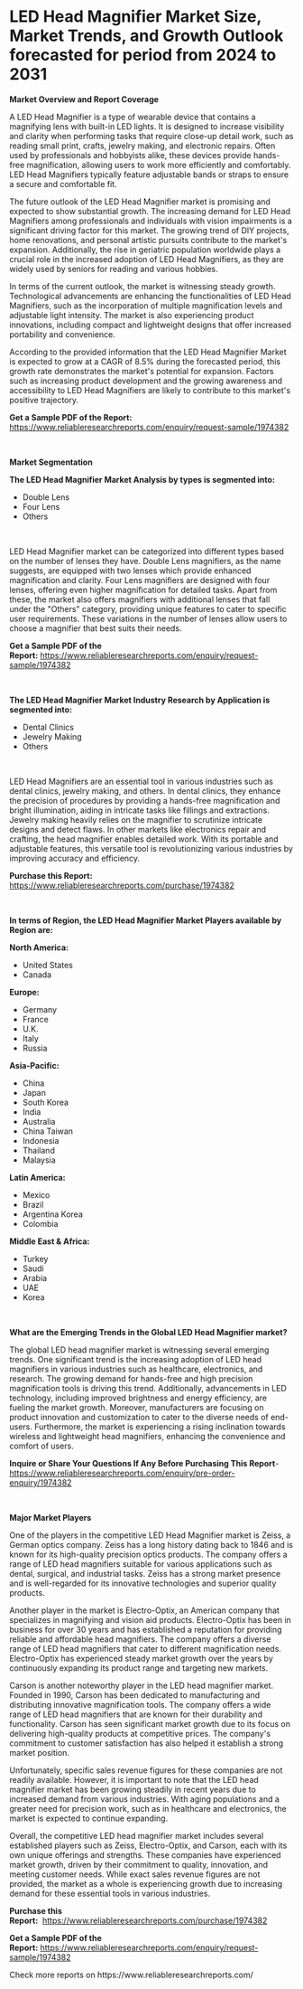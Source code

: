 <p><h1>LED Head Magnifier Market Size, Market Trends, and Growth Outlook forecasted for period from 2024 to 2031</h1></p><p><strong>Market Overview and Report Coverage</strong></p>
<p><p>A LED Head Magnifier is a type of wearable device that contains a magnifying lens with built-in LED lights. It is designed to increase visibility and clarity when performing tasks that require close-up detail work, such as reading small print, crafts, jewelry making, and electronic repairs. Often used by professionals and hobbyists alike, these devices provide hands-free magnification, allowing users to work more efficiently and comfortably. LED Head Magnifiers typically feature adjustable bands or straps to ensure a secure and comfortable fit.</p><p>The future outlook of the LED Head Magnifier market is promising and expected to show substantial growth. The increasing demand for LED Head Magnifiers among professionals and individuals with vision impairments is a significant driving factor for this market. The growing trend of DIY projects, home renovations, and personal artistic pursuits contribute to the market's expansion. Additionally, the rise in geriatric population worldwide plays a crucial role in the increased adoption of LED Head Magnifiers, as they are widely used by seniors for reading and various hobbies.</p><p>In terms of the current outlook, the market is witnessing steady growth. Technological advancements are enhancing the functionalities of LED Head Magnifiers, such as the incorporation of multiple magnification levels and adjustable light intensity. The market is also experiencing product innovations, including compact and lightweight designs that offer increased portability and convenience.</p><p>According to the provided information that the LED Head Magnifier Market is expected to grow at a CAGR of 8.5% during the forecasted period, this growth rate demonstrates the market's potential for expansion. Factors such as increasing product development and the growing awareness and accessibility to LED Head Magnifiers are likely to contribute to this market's positive trajectory.</p></p>
<p><strong>Get a Sample PDF of the Report:</strong> <a href="https://www.reliableresearchreports.com/enquiry/request-sample/1974382">https://www.reliableresearchreports.com/enquiry/request-sample/1974382</a></p>
<p>&nbsp;</p>
<p><strong>Market Segmentation</strong></p>
<p><strong>The LED Head Magnifier Market Analysis by types is segmented into:</strong></p>
<p><ul><li>Double Lens</li><li>Four Lens</li><li>Others</li></ul></p>
<p>&nbsp;</p>
<p><p>LED Head Magnifier market can be categorized into different types based on the number of lenses they have. Double Lens magnifiers, as the name suggests, are equipped with two lenses which provide enhanced magnification and clarity. Four Lens magnifiers are designed with four lenses, offering even higher magnification for detailed tasks. Apart from these, the market also offers magnifiers with additional lenses that fall under the "Others" category, providing unique features to cater to specific user requirements. These variations in the number of lenses allow users to choose a magnifier that best suits their needs.</p></p>
<p><strong>Get a Sample PDF of the Report:</strong>&nbsp;<a href="https://www.reliableresearchreports.com/enquiry/request-sample/1974382">https://www.reliableresearchreports.com/enquiry/request-sample/1974382</a></p>
<p>&nbsp;</p>
<p><strong>The LED Head Magnifier Market Industry Research by Application is segmented into:</strong></p>
<p><ul><li>Dental Clinics</li><li>Jewelry Making</li><li>Others</li></ul></p>
<p>&nbsp;</p>
<p><p>LED Head Magnifiers are an essential tool in various industries such as dental clinics, jewelry making, and others. In dental clinics, they enhance the precision of procedures by providing a hands-free magnification and bright illumination, aiding in intricate tasks like fillings and extractions. Jewelry making heavily relies on the magnifier to scrutinize intricate designs and detect flaws. In other markets like electronics repair and crafting, the head magnifier enables detailed work. With its portable and adjustable features, this versatile tool is revolutionizing various industries by improving accuracy and efficiency.</p></p>
<p><strong>Purchase this Report:</strong>&nbsp; <a href="https://www.reliableresearchreports.com/purchase/1974382">https://www.reliableresearchreports.com/purchase/1974382</a></p>
<p>&nbsp;</p>
<p><strong>In terms of Region, the LED Head Magnifier Market Players available by Region are:</strong></p>
<p>
    <p> <strong> North America: </strong>
        <ul>
            <li>United States</li>
            <li>Canada</li>
        </ul>
        </p> 
    <p> <strong> Europe: </strong>
        <ul>
            <li>Germany</li>
            <li>France</li>
            <li>U.K.</li>
            <li>Italy</li>
            <li>Russia</li>
        </ul>
        </p> 
    <p> <strong> Asia-Pacific: </strong>
        <ul>
            <li>China</li>
            <li>Japan</li>
            <li>South Korea</li>
            <li>India</li>
            <li>Australia</li>
            <li>China Taiwan</li>
            <li>Indonesia</li>
            <li>Thailand</li>
            <li>Malaysia</li>
        </ul>
        </p> 
    <p> <strong> Latin America: </strong>
        <ul>
            <li>Mexico</li>
            <li>Brazil</li>
            <li>Argentina Korea</li>
            <li>Colombia</li>
        </ul>
        </p> 
    <p> <strong> Middle East & Africa: </strong>
        <ul>
            <li>Turkey</li>
            <li>Saudi</li>
            <li>Arabia</li>
            <li>UAE</li>
            <li>Korea</li>
        </ul>
    </p>
    </p>
<p>&nbsp;</p>
<p><strong>What are the Emerging Trends in the Global LED Head Magnifier market?</strong></p>
<p><p>The global LED head magnifier market is witnessing several emerging trends. One significant trend is the increasing adoption of LED head magnifiers in various industries such as healthcare, electronics, and research. The growing demand for hands-free and high precision magnification tools is driving this trend. Additionally, advancements in LED technology, including improved brightness and energy efficiency, are fueling the market growth. Moreover, manufacturers are focusing on product innovation and customization to cater to the diverse needs of end-users. Furthermore, the market is experiencing a rising inclination towards wireless and lightweight head magnifiers, enhancing the convenience and comfort of users.</p></p>
<p><strong>Inquire or Share Your Questions If Any Before Purchasing This Report</strong>- <a href="https://www.reliableresearchreports.com/enquiry/pre-order-enquiry/1974382">https://www.reliableresearchreports.com/enquiry/pre-order-enquiry/1974382</a></p>
<p>&nbsp;</p>
<p><strong>Major Market Players</strong></p>
<p><p>One of the players in the competitive LED Head Magnifier market is Zeiss, a German optics company. Zeiss has a long history dating back to 1846 and is known for its high-quality precision optics products. The company offers a range of LED head magnifiers suitable for various applications such as dental, surgical, and industrial tasks. Zeiss has a strong market presence and is well-regarded for its innovative technologies and superior quality products.</p><p>Another player in the market is Electro-Optix, an American company that specializes in magnifying and vision aid products. Electro-Optix has been in business for over 30 years and has established a reputation for providing reliable and affordable head magnifiers. The company offers a diverse range of LED head magnifiers that cater to different magnification needs. Electro-Optix has experienced steady market growth over the years by continuously expanding its product range and targeting new markets.</p><p>Carson is another noteworthy player in the LED head magnifier market. Founded in 1990, Carson has been dedicated to manufacturing and distributing innovative magnification tools. The company offers a wide range of LED head magnifiers that are known for their durability and functionality. Carson has seen significant market growth due to its focus on delivering high-quality products at competitive prices. The company's commitment to customer satisfaction has also helped it establish a strong market position.</p><p>Unfortunately, specific sales revenue figures for these companies are not readily available. However, it is important to note that the LED head magnifier market has been growing steadily in recent years due to increased demand from various industries. With aging populations and a greater need for precision work, such as in healthcare and electronics, the market is expected to continue expanding.</p><p>Overall, the competitive LED head magnifier market includes several established players such as Zeiss, Electro-Optix, and Carson, each with its own unique offerings and strengths. These companies have experienced market growth, driven by their commitment to quality, innovation, and meeting customer needs. While exact sales revenue figures are not provided, the market as a whole is experiencing growth due to increasing demand for these essential tools in various industries.</p></p>
<p><strong>Purchase this Report:</strong>&nbsp;&nbsp;<a href="https://www.reliableresearchreports.com/purchase/1974382">https://www.reliableresearchreports.com/purchase/1974382</a></p>
<p></p>
<p><strong>Get a Sample PDF of the Report:</strong>&nbsp;<a href="https://www.reliableresearchreports.com/enquiry/request-sample/1974382">https://www.reliableresearchreports.com/enquiry/request-sample/1974382</a></p>
<p>Check more reports on https://www.reliableresearchreports.com/</p>